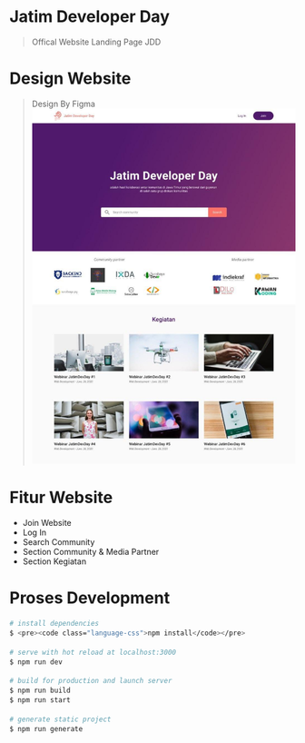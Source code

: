 <link href="https://myCDN.com/prism@v1.x/themes/prism.css" rel="stylesheet" />

# **Jatim Developer Day**
> Offical Website Landing Page JDD

# **Design Website**
> Design By Figma
![](static/design.jpg)


# **Fitur Website**
* Join Website
* Log In
* Search Community
* Section Community & Media Partner
* Section Kegiatan

# **Proses Development**
```bash
# install dependencies
$ <pre><code class="language-css">npm install</code></pre>

# serve with hot reload at localhost:3000
$ npm run dev

# build for production and launch server
$ npm run build
$ npm run start

# generate static project
$ npm run generate
```


<script src="https://myCDN.com/prism@v1.x/components/prism-core.min.js"></script>
<script src="https://myCDN.com/prism@v1.x/plugins/autoloader/prism-autoloader.min.js"></script>